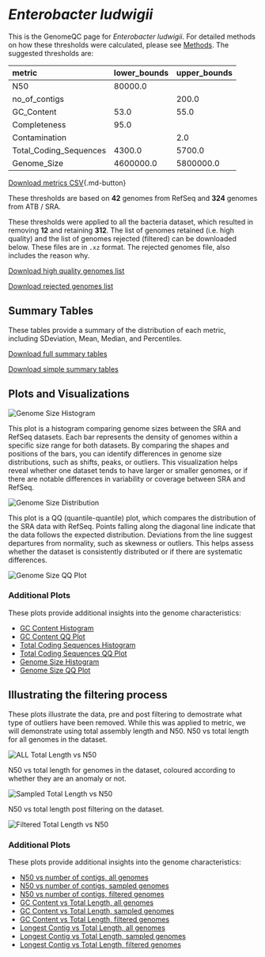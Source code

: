 # *Enterobacter ludwigii*

This is the GenomeQC page for *Enterobacter ludwigii*. For detailed methods on how these thresholds were calculated, please see [Methods](../../methods.md).
The suggested thresholds are: 

| metric                 | lower_bounds   | upper_bounds   |
|:-----------------------|:---------------|:---------------|
| N50                    | 80000.0        |                |
| no_of_contigs          |                | 200.0          |
| GC_Content             | 53.0           | 55.0           |
| Completeness           | 95.0           |                |
| Contamination          |                | 2.0            |
| Total_Coding_Sequences | 4300.0         | 5700.0         |
| Genome_Size            | 4600000.0      | 5800000.0      |

[Download metrics CSV](Enterobacter_ludwigii_metrics.csv){.md-button}


These thresholds are based on **42** genomes from RefSeq and **324** genomes from ATB / SRA.

These thresholds were applied to all the bacteria dataset, which resulted in removing **12** and retaining **312**.
The list of genomes retained (i.e. high quality) and the list of genomes rejected (filtered) can be downloaded below. These files are in `.xz` format. The rejected genomes file, also includes the reason why.

[Download high quality genomes list](Enterobacter_ludwigii_high_quality_genomes.csv.xz)


[Download rejected genomes list](Enterobacter_ludwigii_filtered_out_genomes.csv.xz)



## Summary Tables
These tables provide a summary of the distribution of each metric, including SDeviation, Mean, Median, and Percentiles.

[Download full summary tables](summary.csv)

[Download simple summary tables](selected_summary.csv)

## Plots and Visualizations

![Genome Size Histogram](Genome_Size_refseq_histogram_kde.png)

This plot is a histogram comparing genome sizes between the SRA and RefSeq datasets. Each bar represents the density of genomes within a specific size range for both datasets. By comparing the shapes and positions of the bars, you can identify differences in genome size distributions, such as shifts, peaks, or outliers. This visualization helps reveal whether one dataset tends to have larger or smaller genomes, or if there are notable differences in variability or coverage between SRA and RefSeq.

![Genome Size Distribution](Genome_Size_refseq_histogram_kde.png)

This plot is a QQ (quantile-quantile) plot, which compares the distribution of the SRA data with RefSeq. Points falling along the diagonal line indicate that the data follows the expected distribution. Deviations from the line suggest departures from normality, such as skewness or outliers. This helps assess whether the dataset is consistently distributed or if there are systematic differences.

![Genome Size QQ Plot](Genome_Size_refseq_qqplot.png)

### Additional Plots

These plots provide additional insights into the genome characteristics:

- [GC Content Histogram](GC_Content_refseq_histogram_kde.png)
- [GC Content QQ Plot](GC_Content_refseq_qqplot.png)
- [Total Coding Sequences Histogram](Total_Coding_Sequences_refseq_histogram_kde.png)
- [Total Coding Sequences QQ Plot](Total_Coding_Sequences_refseq_qqplot.png)
- [Genome Size Histogram](Genome_Size_refseq_histogram_kde.png)
- [Genome Size QQ Plot](Genome_Size_refseq_qqplot.png)
## Illustrating the filtering process
These plots illustrate the data, pre and post filtering to demostrate what type of outliers have been removed. While this was applied to metric, we will demonstrate using total assembly length and N50.
N50 vs total length for all genomes in the dataset.

![ALL Total Length vs N50](Enterobacter_ludwigii_all_total_length_N50.png)

N50 vs total length for genomes in the dataset, coloured according to whether they are an anomaly or not.

![Sampled Total Length vs N50](Enterobacter_ludwigii_sample_total_length_N50.png)

N50 vs total length post filtering on the dataset.

![Filtered Total Length vs N50](Enterobacter_ludwigii_filt_total_length_N50.png)

### Additional Plots

These plots provide additional insights into the genome characteristics:

- [N50 vs number of contigs, all genomes](Enterobacter_ludwigii_all_N50_number.png)
- [N50 vs number of contigs, sampled genomes](Enterobacter_ludwigii_sample_N50_number.png)
- [N50 vs number of contigs, filtered genomes](Enterobacter_ludwigii_filt_N50_number.png)
- [GC Content vs Total Length, all genomes](Enterobacter_ludwigii_all_total_length_GC_Content.png)
- [GC Content vs Total Length, sampled genomes](Enterobacter_ludwigii_sample_total_length_GC_Content.png)
- [GC Content vs Total Length, filtered genomes](Enterobacter_ludwigii_filt_total_length_GC_Content.png)
- [Longest Contig vs Total Length, all genomes](Enterobacter_ludwigii_all_total_length_longest.png)
- [Longest Contig vs Total Length, sampled genomes](Enterobacter_ludwigii_sample_total_length_longest.png)
- [Longest Contig vs Total Length, filtered genomes](Enterobacter_ludwigii_filt_total_length_longest.png)
